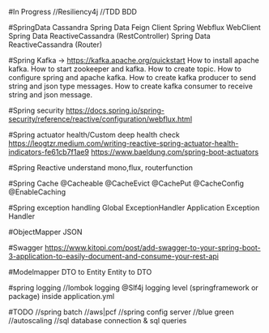 #In Progress
//Resiliency4j
//TDD BDD

#SpringData Cassandra
Spring Data Feign Client
Spring Webflux WebClient
Spring Data ReactiveCassandra (RestController)
Spring Data ReactiveCassandra (Router)

#Spring Kafka -> https://kafka.apache.org/quickstart
How to install apache kafka.
How to start zookeeper and kafka.
How to create topic.
How to configure spring and apache kafka.
How to create kafka producer to send string and json type messages.
How to create kafka consumer to receive string and json message.

#Spring security
https://docs.spring.io/spring-security/reference/reactive/configuration/webflux.html

#Spring actuator health/Custom deep health check
https://leogtzr.medium.com/writing-reactive-spring-actuator-health-indicators-fe61cb7f1ae9
https://www.baeldung.com/spring-boot-actuators

#Spring Reactive
understand mono,flux, routerfunction

#Spring Cache
@Cacheable
@CacheEvict
@CachePut
@CacheConfig
@EnableCaching

#Spring exception handling 
Global ExceptionHandler
Application Exception Handler

#ObjectMapper JSON

#Swagger
https://www.kitopi.com/post/add-swagger-to-your-spring-boot-3-application-to-easily-document-and-consume-your-rest-api

#Modelmapper
DTO to Entity
Entity to DTO

#spring logging //lombok logging
@Slf4j
logging level (springframework or package) inside application.yml


#TODO
//spring batch
//aws|pcf
//spring config server
//blue green
//autoscaling
//sql database connection & sql queries